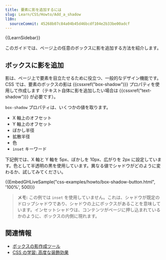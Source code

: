 ```yaml
---
title: 要素に影を追加するには
slug: Learn/CSS/Howto/Add_a_shadow
l10n:
  sourceCommit: 45268b07c84a04b45d46bcdf104e2b33be00adcf
---
```


{{LearnSidebar}}

このガイドでは、ページ上の任意のボックスに影を追加する方法を紹介します。

## ボックスに影を追加

影は、ページ上で要素を目立たせるために役立つ、一般的なデザイン機能です。CSS では、要素のボックスの影は {{cssxref("box-shadow")}} プロパティを使用して作成します（テキスト自体に影を追加したい場合は {{cssxref("text-shadow")}} が必要です）。

`box-shadow` プロパティは、いくつかの値を取ります。

- X 軸上のオフセット
- Y 軸上のオフセット
- ぼかし半径
- 拡散半径
- 色
- `inset` キーワード

下記例では、X 軸と Y 軸を 5px、ぼかしを 10px、広がりを 2px に設定しています。色として半透明の黒を使用しています。異なる値でシャドウがどのように変わるか、試してみてください。

{{EmbedGHLiveSample("css-examples/howto/box-shadow-button.html", '100%', 500)}}

> **メモ:** この例では `inset` を使用していません。これは、シャドウが既定のドロップシャドウであり、シャドウの上にボックスがあることを意味しています。インセットシャドウは、コンテンツがページに押し込まれているかのように、ボックスの内側に現れます。

## 関連情報

- [ボックスの影作成ツール](/ja/docs/Web/CSS/CSS_backgrounds_and_borders/Box-shadow_generator)
- [CSS の学習: 高度な装飾効果](/ja/docs/Learn/CSS/Building_blocks/Advanced_styling_effects)
